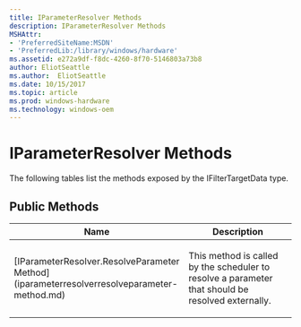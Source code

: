 ```yaml
---
title: IParameterResolver Methods
description: IParameterResolver Methods
MSHAttr:
- 'PreferredSiteName:MSDN'
- 'PreferredLib:/library/windows/hardware'
ms.assetid: e272a9df-f8dc-4260-8f70-5146803a73b8
author: EliotSeattle
ms.author:  EliotSeattle
ms.date: 10/15/2017
ms.topic: article
ms.prod: windows-hardware
ms.technology: windows-oem
---
```


# IParameterResolver Methods


The following tables list the methods exposed by the IFilterTargetData type.

## <span id="Public_Methods"></span><span id="public_methods"></span><span id="PUBLIC_METHODS"></span>Public Methods


<table>
<colgroup>
<col width="50%" />
<col width="50%" />
</colgroup>
<thead>
<tr class="header">
<th>Name</th>
<th>Description</th>
</tr>
</thead>
<tbody>
<tr class="odd">
<td><p>[IParameterResolver.ResolveParameter Method](iparameterresolverresolveparameter-method.md)</p></td>
<td><p>This method is called by the scheduler to resolve a parameter that should be resolved externally.</p></td>
</tr>
</tbody>
</table>

 

 

 






